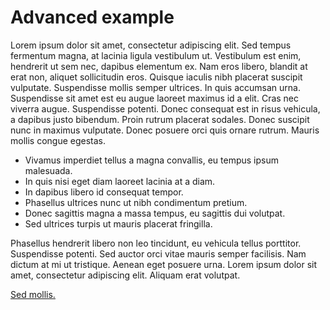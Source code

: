 # Advanced example

Lorem ipsum dolor sit amet, consectetur adipiscing elit. Sed tempus fermentum magna, at lacinia ligula vestibulum ut. Vestibulum est enim, hendrerit ut sem nec, dapibus elementum ex. Nam eros libero, blandit at erat non, aliquet sollicitudin eros. Quisque iaculis nibh placerat suscipit vulputate. Suspendisse mollis semper ultrices. In quis accumsan urna. Suspendisse sit amet est eu augue laoreet maximus id a elit. Cras nec viverra augue. Suspendisse potenti. Donec consequat est in risus vehicula, a dapibus justo bibendum. Proin rutrum placerat sodales. Donec suscipit nunc in maximus vulputate. Donec posuere orci quis ornare rutrum. Mauris mollis congue egestas.

* Vivamus imperdiet tellus a magna convallis, eu tempus ipsum malesuada.
* In quis nisi eget diam laoreet lacinia at a diam.
* In dapibus libero id consequat tempor.
* Phasellus ultrices nunc ut nibh condimentum pretium.
* Donec sagittis magna a massa tempus, eu sagittis dui volutpat.
* Sed ultrices turpis ut mauris placerat fringilla.

Phasellus hendrerit libero non leo tincidunt, eu vehicula tellus porttitor. Suspendisse potenti. Sed auctor orci vitae mauris semper facilisis. Nam dictum at mi ut tristique. Aenean eget posuere urna. Lorem ipsum dolor sit amet, consectetur adipiscing elit. Aliquam erat volutpat.

[Sed mollis.](/about)
